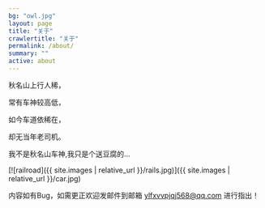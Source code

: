 ```yaml
---
bg: "owl.jpg"
layout: page
title: "关于"
crawlertitle: "关于"
permalink: /about/
summary: ""
active: about
---
```


  秋名山上行人稀，

  常有车神较高低，

  如今车道依稀在，

  却无当年老司机。

  我不是秋名山车神,我只是个送豆腐的...

[![railroad]({{ site.images | relative_url }}/rails.jpg)]({{ site.images | relative_url }}/car.jpg)

  内容如有Bug，如需更正欢迎发邮件到邮箱  ylfxvvpjqj568@qq.com  进行指出！

 
 
 
 
 
 
 
 
 
 
 
 
 
 
 
 
 
 
 
 
 
 
 

